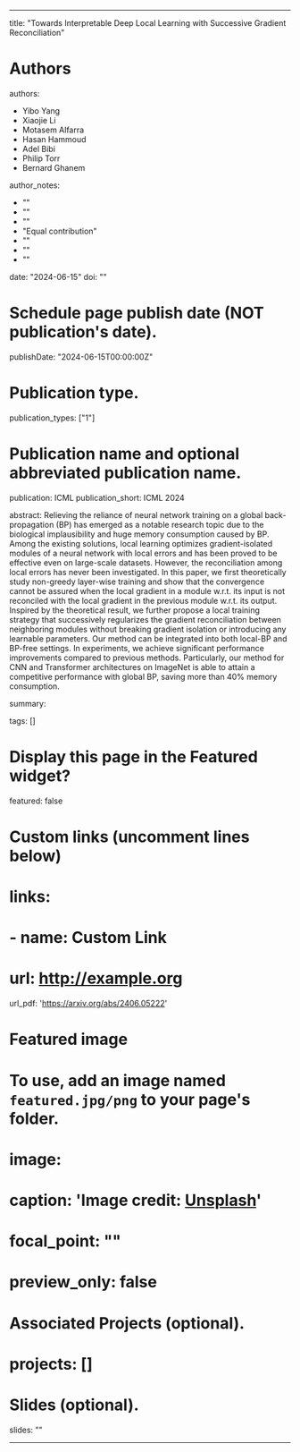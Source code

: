 ---

title: "Towards Interpretable Deep Local Learning with Successive Gradient Reconciliation"

# Authors
authors:
- Yibo Yang
- Xiaojie Li
- Motasem Alfarra
- Hasan Hammoud
- Adel Bibi
- Philip Torr
- Bernard Ghanem

author_notes:
- ""
- ""
- ""
- "Equal contribution"
- ""
- ""
- ""

date: "2024-06-15"
doi: ""

# Schedule page publish date (NOT publication's date).
publishDate: "2024-06-15T00:00:00Z"

# Publication type.
publication_types: ["1"]

# Publication name and optional abbreviated publication name.
publication: ICML
publication_short: ICML 2024

abstract: Relieving the reliance of neural network training on a global back-propagation (BP) has emerged as a notable research topic due to the biological implausibility and huge memory consumption caused by BP. Among the existing solutions, local learning optimizes gradient-isolated modules of a neural network with local errors and has been proved to be effective even on large-scale datasets. However, the reconciliation among local errors has never been investigated. In this paper, we first theoretically study non-greedy layer-wise training and show that the convergence cannot be assured when the local gradient in a module w.r.t. its input is not reconciled with the local gradient in the previous module w.r.t. its output. Inspired by the theoretical result, we further propose a local training strategy that successively regularizes the gradient reconciliation between neighboring modules without breaking gradient isolation or introducing any learnable parameters. Our method can be integrated into both local-BP and BP-free settings. In experiments, we achieve significant performance improvements compared to previous methods. Particularly, our method for CNN and Transformer architectures on ImageNet is able to attain a competitive performance with global BP, saving more than 40% memory consumption.

summary: 

tags: []

# Display this page in the Featured widget?
featured: false

# Custom links (uncomment lines below)
# links:
# - name: Custom Link
#   url: http://example.org

url_pdf: 'https://arxiv.org/abs/2406.05222'

# Featured image
# To use, add an image named `featured.jpg/png` to your page's folder. 
# image:
#   caption: 'Image credit: [**Unsplash**](https://unsplash.com/photos/pLCdAaMFLTE)'
#   focal_point: ""
#   preview_only: false

# Associated Projects (optional).
# projects: []

# Slides (optional).
slides: ""

---